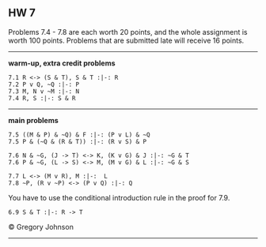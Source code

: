 ## HW 7

Problems 7.4 - 7.8 are each worth 20 points, and the whole assignment is worth 100 points. Problems that are submitted late will receive 16 points.

---

**warm-up, extra credit problems**

~~~{.ProofChecker .JohnsonSL options="fonts tabindent render" guides="fitch" points="2" late-credit="1"}
7.1 R <-> (S & T), S & T :|-: R 
7.2 P v Q, ~Q :|-: P 
7.3 M, N v ~M :|-: N
7.4 R, S :|-: S & R 
~~~

---

**main problems**

~~~{.ProofChecker .JohnsonSL options="fonts tabindent render" guides="fitch" points="20" late-credit="16"}
7.5 ((M & P) & ~Q) & F :|-: (P v L) & ~Q
7.5 P & (~Q & (R & T)) :|-: (R v S) & P

7.6 N & ~G, (J -> T) <-> K, (K v G) & J :|-: ~G & T
7.6 P & ~G, (L -> S) <-> M, (M v G) & L :|-: ~G & S

7.7 L <-> (M v R), M :|-:  L
7.8 ~P, (R v ~P) <-> (P v Q) :|-: Q
~~~

You have to use the conditional introduction rule in the proof for 7.9.

~~~{.ProofChecker .JohnsonSL options="fonts tabindent render" guides="fitch" points="20" late-credit="16"}
6.9 S & T :|-: R -> T
~~~


<p>&copy; <script>document.write(new Date().getFullYear())</script> Gregory Johnson</p>
 
---
 
